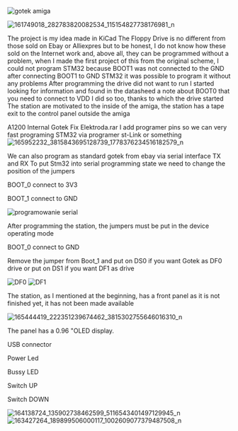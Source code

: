 ![gotek amiga](https://user-images.githubusercontent.com/62314932/116167793-f22bf780-a6f8-11eb-9666-f4a8d5ddd459.jpg)

![161749018_282783820082534_115154827738176981_n](https://user-images.githubusercontent.com/62314932/112739017-1365c080-8f60-11eb-9d14-461a78fd183e.jpg)


The project is my idea made in KiCad The Floppy Drive is no different from those sold on Ebay or Alliexpres but to be honest, I do not know how these sold on the Internet work and, above all, they can be programmed without a problem, when I made the first project of this from the original scheme, I could not program STM32 because BOOT1 was not connected to the GND after connecting BOOT1 to GND STM32 it was possible to program it without any problems
After programming the drive did not want to run I started looking for information and found in the datasheed a note about BOOT0 that you need to connect to VDD I did so too, thanks to which the drive started
The station are motivated to the inside of the amiga, the station has a tape exit to the control panel outside the amiga

A1200 Internal Gotek Fix Elektroda.rar I add programer pins so we can very fast programing STM32 via programer st-Link or something
![165952232_3815843695128739_1778376234516182579_n](https://user-images.githubusercontent.com/62314932/112739025-27a9bd80-8f60-11eb-9521-6677727ebc1c.jpg)

We can also program as standard gotek from ebay via serial interface TX and RX
To put Stm32 into serial programming state we need to change the position of the jumpers 

BOOT_0 connect to 3V3

BOOT_1 connect to GND

![programowanie serial](https://user-images.githubusercontent.com/62314932/112739226-5a58b380-8f6a-11eb-8c31-2625225f94e0.jpg)

After programming the station, the jumpers must be put in the device operating mode 

BOOT_0 connect to GND

Remove the jumper from Boot_1 and put on DS0 if you want Gotek as DF0 drive or put on DS1 if you want DF1 as drive 

![DF0](https://user-images.githubusercontent.com/62314932/112739669-0bad1880-8f6e-11eb-8172-d3f564cc29a0.jpg)
![DF1](https://user-images.githubusercontent.com/62314932/112739754-c6d5b180-8f6e-11eb-9dba-cb3c79aa87db.jpg)

The station, as I mentioned at the beginning, has a front panel as it is not finished yet, it has not been made available 

![165444419_222351239674462_3815302755646016310_n](https://user-images.githubusercontent.com/62314932/112740088-e15d5a00-8f71-11eb-86e1-806de4366f71.jpg)

The panel has a 0.96 "OLED display.

USB connector

Power Led

Bussy LED

Switch UP

Switch DOWN 

![164138724_135902738462599_5116543401497129945_n](https://user-images.githubusercontent.com/62314932/112739854-b1ad5280-8f6f-11eb-9e2c-4f11a4e21f5e.jpg)
![163427264_189899506000117_1002609077379487508_n](https://user-images.githubusercontent.com/62314932/112739855-b245e900-8f6f-11eb-9a3b-2e8171d77dfb.jpg)





